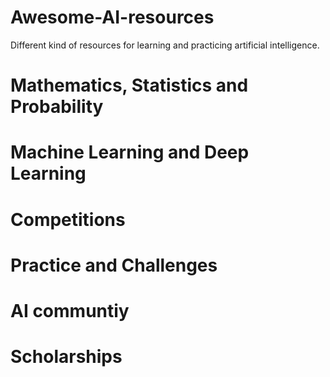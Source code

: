 # Awesome-AI-resources
Different kind of resources for learning and practicing artificial intelligence.

# Mathematics, Statistics and Probability

# Machine Learning and Deep Learning

# Competitions

# Practice and Challenges

# AI communtiy

# Scholarships
